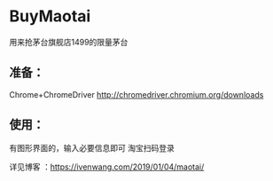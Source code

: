 # BuyMaotai
用来抢茅台旗舰店1499的限量茅台

## 准备：
Chrome+ChromeDriver  http://chromedriver.chromium.org/downloads

## 使用：
有图形界面的，输入必要信息即可
淘宝扫码登录

详见博客 ：https://ivenwang.com/2019/01/04/maotai/
